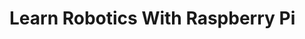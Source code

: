 # Learn Robotics With Raspberry Pi

[id]: https://www.theraspberrypiguy.com/wp-content/uploads/2018/12/81ZhTFfuNfL-1550x2048.jpg
